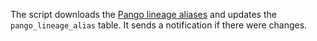 The script downloads the [Pango lineage aliases](https://raw.githubusercontent.com/cov-lineages/pango-designation/master/pango_designation/alias_key.json) and updates the `pango_lineage_alias` table. It sends a notification if there were changes.
